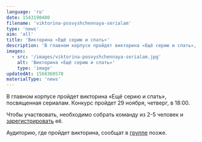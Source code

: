 ```yaml
---
language: 'ru'
date: 1543190400
filename: 'viktorina-posvyshchennaya-serialam'
type: 'news'
aim: 'all'
title: 'Викторина «Ещё серию и спать»'
description: 'В главном корпусе пройдет викторина «Ещё серию и спать», посвященная сериалам.'
images:
  - src: '/images/viktorina-posvyshchennaya-serialam.jpg'
    alt: 'Викторина «Ещё серию и спать»'
    type: 'image'
updatedAt: 1568360578
materialType: 'news'
---
```

В главном корпусе пройдет викторина «Ещё серию и спать», посвященная сериалам. Конкурс пройдет 29 ноября, четверг, в 18:00.

Чтобы участвовать, необходимо собрать команду из 2-5 человек и [зарегистрировать](https://vk.com/topic-174348835_39547890) её.

Аудиторию, где пройдет викторина, сообщат в [группе](https://vk.com/event174348835) позже.
